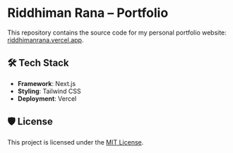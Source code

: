 # Riddhiman Rana – Portfolio

This repository contains the source code for my personal portfolio website: [riddhimanrana.vercel.app](https://riddhimanrana.vercel.app/).

## 🛠️ Tech Stack

* **Framework**: Next.js
* **Styling**: Tailwind CSS
* **Deployment**: Vercel

## 🛡️ License

This project is licensed under the [MIT License](LICENSE).
